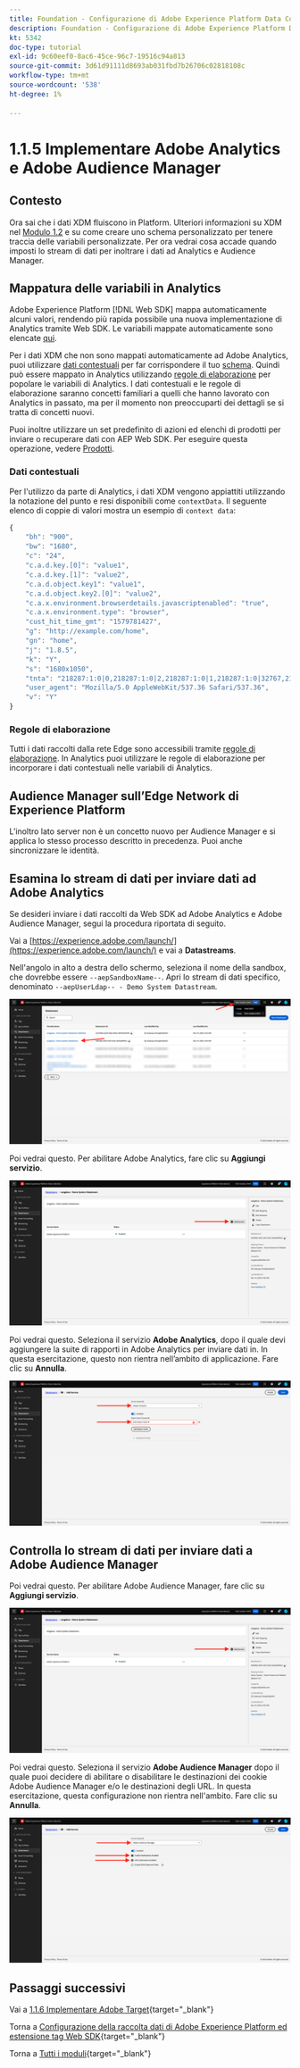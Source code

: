 ```yaml
---
title: Foundation - Configurazione di Adobe Experience Platform Data Collection e dell’estensione Web SDK - Implementazione di Adobe Analytics e Adobe Audience Manager
description: Foundation - Configurazione di Adobe Experience Platform Data Collection e dell’estensione Web SDK - Implementazione di Adobe Analytics e Adobe Audience Manager
kt: 5342
doc-type: tutorial
exl-id: 9c60eef0-8ac6-45ce-96c7-19516c94a813
source-git-commit: 3d61d91111d8693ab031fbd7b26706c02818108c
workflow-type: tm+mt
source-wordcount: '538'
ht-degree: 1%

---
```


# 1.1.5 Implementare Adobe Analytics e Adobe Audience Manager

## Contesto

Ora sai che i dati XDM fluiscono in Platform. Ulteriori informazioni su XDM nel [Modulo 1.2](./../dc1.2/data-ingestion.md) e su come creare uno schema personalizzato per tenere traccia delle variabili personalizzate. Per ora vedrai cosa accade quando imposti lo stream di dati per inoltrare i dati ad Analytics e Audience Manager.

## Mappatura delle variabili in Analytics

Adobe Experience Platform [!DNL Web SDK] mappa automaticamente alcuni valori, rendendo più rapida possibile una nuova implementazione di Analytics tramite Web SDK. Le variabili mappate automaticamente sono elencate [qui](https://experienceleague.adobe.com/docs/experience-platform/edge/data-collection/adobe-analytics/automatically-mapped-vars.html?lang=it#data-collection).

Per i dati XDM che non sono mappati automaticamente ad Adobe Analytics, puoi utilizzare [dati contestuali](https://experienceleague.adobe.com/docs/analytics/implementation/vars/page-vars/contextdata.html?lang=it) per far corrispondere il tuo [schema](https://experienceleague.adobe.com/docs/experience-platform/xdm/schema/composition.html?lang=it). Quindi può essere mappato in Analytics utilizzando [regole di elaborazione](https://experienceleague.adobe.com/docs/analytics/admin/admin-tools/processing-rules/processing-rules-configuration/t-processing-rules.html?lang=it) per popolare le variabili di Analytics. I dati contestuali e le regole di elaborazione saranno concetti familiari a quelli che hanno lavorato con Analytics in passato, ma per il momento non preoccuparti dei dettagli se si tratta di concetti nuovi.

Puoi inoltre utilizzare un set predefinito di azioni ed elenchi di prodotti per inviare o recuperare dati con AEP Web SDK. Per eseguire questa operazione, vedere [Prodotti](https://experienceleague.adobe.com/docs/experience-platform/edge/data-collection/collect-commerce-data.html?lang=it#data-collection).

### Dati contestuali

Per l&#39;utilizzo da parte di Analytics, i dati XDM vengono appiattiti utilizzando la notazione del punto e resi disponibili come `contextData`. Il seguente elenco di coppie di valori mostra un esempio di `context data`:

```javascript
{
    "bh": "900",
    "bw": "1680",
    "c": "24",
    "c.a.d.key.[0]": "value1",
    "c.a.d.key.[1]": "value2",
    "c.a.d.object.key1": "value1",
    "c.a.d.object.key2.[0]": "value2",
    "c.a.x.environment.browserdetails.javascriptenabled": "true",
    "c.a.x.environment.type": "browser",
    "cust_hit_time_gmt": "1579781427",
    "g": "http://example.com/home",
    "gn": "home",
    "j": "1.8.5",
    "k": "Y",
    "s": "1680x1050",
    "tnta": "218287:1:0|0,218287:1:0|2,218287:1:0|1,218287:1:0|32767,218287:1:01,218287:1:0|0,218287:1:0|1,218287:1:0|0,218287:1:0|1",
    "user_agent": "Mozilla/5.0 AppleWebKit/537.36 Safari/537.36",
    "v": "Y"
}
```

### Regole di elaborazione

Tutti i dati raccolti dalla rete Edge sono accessibili tramite [regole di elaborazione](https://experienceleague.adobe.com/docs/analytics/admin/admin-tools/processing-rules/processing-rules-configuration/t-processing-rules.html?lang=it). In Analytics puoi utilizzare le regole di elaborazione per incorporare i dati contestuali nelle variabili di Analytics.

## Audience Manager sull’Edge Network di Experience Platform

L’inoltro lato server non è un concetto nuovo per Audience Manager e si applica lo stesso processo descritto in precedenza. Puoi anche sincronizzare le identità.

## Esamina lo stream di dati per inviare dati ad Adobe Analytics

Se desideri inviare i dati raccolti da Web SDK ad Adobe Analytics e Adobe Audience Manager, segui la procedura riportata di seguito.

Vai a [https://experience.adobe.com/launch/](https://experience.adobe.com/launch/) e vai a **Datastreams**.

Nell&#39;angolo in alto a destra dello schermo, seleziona il nome della sandbox, che dovrebbe essere `--aepSandboxName--`. Apri lo stream di dati specifico, denominato `--aepUserLdap-- - Demo System Datastream`.

![Fai clic sull&#39;icona Configurazione di Edge nell&#39;area di navigazione a sinistra](./images/edgeconfig1b.png)

Poi vedrai questo. Per abilitare Adobe Analytics, fare clic su **Aggiungi servizio**.

![Debugger AEP](./images/aa2.png)

Poi vedrai questo. Seleziona il servizio **Adobe Analytics**, dopo il quale devi aggiungere la suite di rapporti in Adobe Analytics per inviare dati in. In questa esercitazione, questo non rientra nell’ambito di applicazione. Fare clic su **Annulla**.

![Debugger AEP](./images/aa3.png)

## Controlla lo stream di dati per inviare dati a Adobe Audience Manager

Poi vedrai questo. Per abilitare Adobe Audience Manager, fare clic su **Aggiungi servizio**.

![Debugger AEP](./images/aa2.png)

Poi vedrai questo. Seleziona il servizio **Adobe Audience Manager** dopo il quale puoi decidere di abilitare o disabilitare le destinazioni dei cookie Adobe Audience Manager e/o le destinazioni degli URL. In questa esercitazione, questa configurazione non rientra nell&#39;ambito. Fare clic su **Annulla**.

![Debugger AEP](./images/aam1.png)

## Passaggi successivi

Vai a [1.1.6 Implementare Adobe Target](./ex6.md){target="_blank"}

Torna a [Configurazione della raccolta dati di Adobe Experience Platform ed estensione tag Web SDK](./data-ingestion-launch-web-sdk.md){target="_blank"}

Torna a [Tutti i moduli](./../../../../overview.md){target="_blank"}
